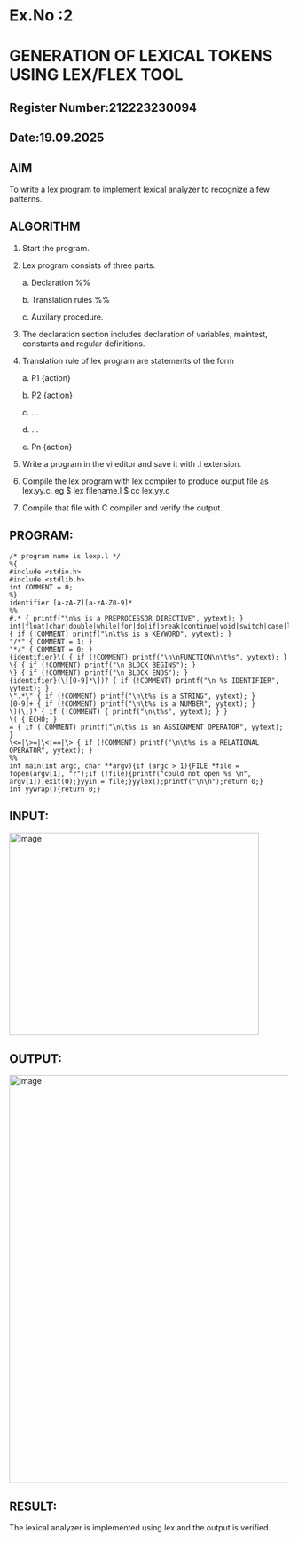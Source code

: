 # Ex.No :2
# GENERATION OF LEXICAL TOKENS USING LEX/FLEX TOOL
## Register Number:212223230094
## Date:19.09.2025
## AIM
 To write a lex program to implement lexical analyzer to recognize a few patterns.
## ALGORITHM

1.	Start the program.

2.	Lex program consists of three parts.

     a.	Declaration %%

     b.	Translation rules %%

     c.	Auxilary procedure.

3.	The declaration section includes declaration of variables, maintest, constants and regular definitions.
4.	Translation rule of lex program are statements of the form

    a.	P1 {action}

    b.	P2 {action}

    c.	…

    d.	…

    e.	Pn {action}

5.	Write a program in the vi editor and save it with .l extension.

6.	Compile the lex program with lex compiler to produce output file as lex.yy.c. eg $ lex filename.l $ cc lex.yy.c
7.	Compile that file with C compiler and verify the output.

## PROGRAM:
```
/* program name is lexp.l */
%{
#include <stdio.h>
#include <stdlib.h>
int COMMENT = 0;
%}
identifier [a-zA-Z][a-zA-Z0-9]*
%%
#.* { printf("\n%s is a PREPROCESSOR DIRECTIVE", yytext); }
int|float|char|double|while|for|do|if|break|continue|void|switch|case|long|struct|const|typedef|return|else|goto { if (!COMMENT) printf("\n\t%s is a KEYWORD", yytext); }
"/*" { COMMENT = 1; }
"*/" { COMMENT = 0; }
{identifier}\( { if (!COMMENT) printf("\n\nFUNCTION\n\t%s", yytext); }
\{ { if (!COMMENT) printf("\n BLOCK BEGINS"); }
\} { if (!COMMENT) printf("\n BLOCK ENDS"); }
{identifier}(\[[0-9]*\])? { if (!COMMENT) printf("\n %s IDENTIFIER", yytext); }
\".*\" { if (!COMMENT) printf("\n\t%s is a STRING", yytext); }
[0-9]+ { if (!COMMENT) printf("\n\t%s is a NUMBER", yytext); }
\)(\;)? { if (!COMMENT) { printf("\n\t%s", yytext); } }
\( { ECHO; }
= { if (!COMMENT) printf("\n\t%s is an ASSIGNMENT OPERATOR", yytext); }
\<=|\>=|\<|==|\> { if (!COMMENT) printf("\n\t%s is a RELATIONAL OPERATOR", yytext); }
%%
int main(int argc, char **argv){if (argc > 1){FILE *file = fopen(argv[1], "r");if (!file){printf("could not open %s \n", argv[1]);exit(0);}yyin = file;}yylex();printf("\n\n");return 0;}
int yywrap(){return 0;}
```

## INPUT:
<img width="450" height="365" alt="image" src="https://github.com/user-attachments/assets/0b1c587a-1c0d-4a69-beb5-365159df3638" />

## OUTPUT:
<img width="595" height="735" alt="image" src="https://github.com/user-attachments/assets/6c8cecd0-4d61-450b-9985-fed490f46b22" />

## RESULT:
 The lexical analyzer is implemented using lex and the output is verified.
